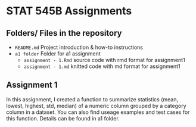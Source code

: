 
# STAT 545B Assignments

## Folders/ Files in the repository
- `README.md` Project introduction & how-to instructions
- `a1 folder` Folder for a1 assignment
  - `assignment - 1.Rmd` source code with rmd format for assignment1
  - `assignment - 1.md` knitted code with md format for assignment1


 
  
## Assignment 1
In this assignment, I created a function to summarize statistics (mean, lowest, highest, std, median) of a numeric column grouped by a category column in a dataset. You can also find useage examples and test cases for this function. Details can be found in a1 folder.
  
